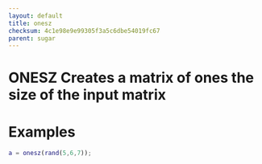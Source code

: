 ```yaml
---
layout: default
title: onesz
checksum: 4c1e98e9e99305f3a5c6dbe54019fc67
parent: sugar
---
```



 
# ONESZ Creates a matrix of ones the size of the input matrix
 
# Examples
```matlab
a = onesz(rand(5,6,7));
```
